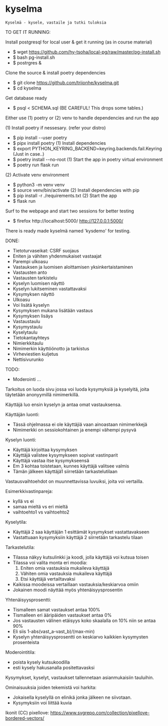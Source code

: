 # kyselma
	Kyselmä - kysele, vastaile ja tutki tuloksia

TO GET IT RUNNING:

Install postgresql for local user & get it running (as in course material)
- $ wget https://github.com/hy-tsoha/local-pg/raw/master/pg-install.sh
- $ bash pg-install.sh
- $ postrgres &

Clone the source & install poetry dependencies
- $ git clone https://github.com/triionhe/kyselma.git
- $ cd kyselma

Get database ready
- $ psql < SCHEMA.sql (BE CAREFUL! This drops some tables.)
	
Either use (1) poetry or (2) venv to handle dependencies and run the app

(1) Install poetry if nessesary. (refer your distro)
- $ pip install --user poetry
- $ pipx install poetry
(1) Install dependencies
- $ export PYTHON_KEYRING_BACKEND=keyring.backends.fail.Keyring (Just in case..)
- $ poetry install --no-root
(1) Start the app in poetry virtual environment
- $ poetry run flask run

(2) Activate venv environment
- $ python3 -m venv venv
- $ source venv/bin/activate
(2) Install dependencies with pip
- $ pip install -r ./requirements.txt
(2) Start the app
- $ flask run

Surf to the webpage and start two sessions for better testing
- $ firefox http://localhost:5000/ http://127.0.0.1:5000/

There is ready made kyselmä named 'kysdemo' for testing.





DONE:
- Tietoturvaseikat: CSRF suojaus
- Eniten ja vähiten yhdenmukaiset vastaajat
- Parempi ulkoasu
- Vastauksen ja luomisen aloittamisen yksinkertaistaminen
- Vastausten anto
- Vastausten tarkistelu
- Kyselyn luomisen näyttö
- Kyselyn lukitseminen vastattavaksi
- Kysymyksen näyttö
- Ulkoasu
- Voi lisätä kyselyn
- Kysymyksen mukana lisätään vastaus
- Kysymyksen lisäys
- Vastaustaulu
- Kysymystaulu
- Kyselytaulu
- Tietokantayhteys
- Nimierkkitaulu
- Nimimerkin käyttöönotto ja tarkistus
- Virheviestien kuljetus
- Nettisivurunko

TODO:
- Moderointi
...

Tarkoitus on luoda sivu jossa voi luoda kysymyksiä ja kyselyitä, joita
täytetään anonyymillä nimimerkillä.

Käyttäjä luo ensin kyselyn ja antaa omat vastauksensa.

Käyttäjän luonti:
- Tässä ohjelmassa ei ole käyttäjiä vaan ainoastaan nimimerkkejä
- Nimimerkki on sessiokohtainen ja enempi vähempi pysyvä

Kyselyn luonti:
- Käyttäjä kirjoittaa kysymyksen
- Käyttäjä valistee kysymykseen sopivat vastinparit
- Käyttäjä vastaa itse kysymykseensä
- Em 3 kohtaa toistetaan, kunnes käyttäjä valitsee valmis
- Tämän jälkeen käyttäjä1 siirretään tarkastelutilaan

Vastausvaihtoehdot on muunnettavissa luvuiksi, joita voi vertailla.

Esimerkkivastinpareja:
- kyllä vs ei
- samaa mieltä vs eri mieltä
- vaihtoehto1 vs vaihtoehto2

Kyselytila:
- Käyttäjä 2 saa käyttäjän 1 esittämät kysymykset vastattavakseen
- Vastattuaan kysymyksiin käyttäjä 2 siirretään tarkastelu tilaan

Tarkastelutila:
- Tilassa näkyy kutsulinkki ja koodi, jolla käyttäjä voi kutsua toisen
- Tilassa voi valita monta eri moodia:
	1. Eniten omia vastauksia mukaileva käyttäjä
	2. Vähiten omia vastauksia mukaileva käyttäjä
	3. Etsi käyttäjä vertailtavaksi
- Kaikissa moodeissa vertaillaan vastauksia/keskiarvoa omiin
- Jokainen moodi näyttää myös yhtenäisyysprosentin

Yhtenäisyysprosentti:
- Tismalleen samat vastaukset antaa 100%
- Tismalleen eri ääripäiden vastaukset antaa 0%
- Jos vastausten välinen etäisyys koko skaalalla on 10% niin se antaa 90%
- Eli siis 1-abs(vast_a-vast_b)/(max-min)
- Kyselyn yhtenäisyysprosentti on keskiarvo kaikkien kysymysten prosenteista


Moderointitila:
- poista kysely kutsukoodilla
- esti kysely hakusanalla positettavasksi


Kysymykset, kyselyt, vastaukset tallennetaan asianmukaisiin tauluihin.


Ominaisuuksia joiden tekemistä voi harkita:
- Jokaisella kyselyllä on elinikä jonka jälkeen ne siivotaan.
- Kysymyksiin voi liittää kuvia

Ikonit (CC) pixellove:
https://www.svgrepo.com/collection/pixellove-bordered-vectors/
